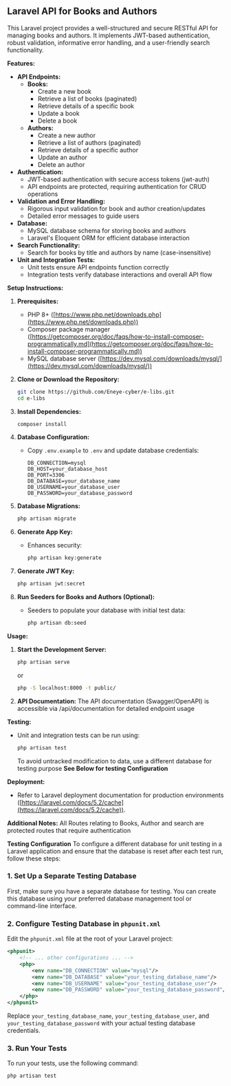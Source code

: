 ## Laravel API for Books and Authors

This Laravel project provides a well-structured and secure RESTful API for managing books and authors. It implements JWT-based authentication, robust validation, informative error handling, and a user-friendly search functionality.

**Features:**

- **API Endpoints:**
    - **Books:**
        - Create a new book
        - Retrieve a list of books (paginated)
        - Retrieve details of a specific book
        - Update a book
        - Delete a book
    - **Authors:**
        - Create a new author
        - Retrieve a list of authors (paginated)
        - Retrieve details of a specific author
        - Update an author
        - Delete an author
- **Authentication:**
    - JWT-based authentication with secure access tokens (jwt-auth)
    - API endpoints are protected, requiring authentication for CRUD operations
- **Validation and Error Handling:**
    - Rigorous input validation for book and author creation/updates
    - Detailed error messages to guide users
- **Database:**
    - MySQL database schema for storing books and authors
    - Laravel's Eloquent ORM for efficient database interaction
- **Search Functionality:**
    - Search for books by title and authors by name (case-insensitive)
- **Unit and Integration Tests:**
    - Unit tests ensure API endpoints function correctly
    - Integration tests verify database interactions and overall API flow

**Setup Instructions:**

1. **Prerequisites:**
    - PHP 8+ ([https://www.php.net/downloads.php](https://www.php.net/downloads.php))
    - Composer package manager ([https://getcomposer.org/doc/faqs/how-to-install-composer-programmatically.md](https://getcomposer.org/doc/faqs/how-to-install-composer-programmatically.md))
    - MySQL database server ([https://dev.mysql.com/downloads/mysql/](https://dev.mysql.com/downloads/mysql/))

2. **Clone or Download the Repository:**
   ```bash
   git clone https://github.com/Eneye-cyber/e-libs.git
   cd e-libs
   ```

3. **Install Dependencies:**
   ```bash
   composer install
   ```

4. **Database Configuration:**
   - Copy `.env.example` to `.env` and update database credentials:
     ```
     DB_CONNECTION=mysql
     DB_HOST=your_database_host
     DB_PORT=3306
     DB_DATABASE=your_database_name
     DB_USERNAME=your_database_user
     DB_PASSWORD=your_database_password
     ```

5. **Database Migrations:**
   ```bash
   php artisan migrate
   ```

6. **Generate App Key:**
   - Enhances security:
     ```bash
     php artisan key:generate
     ```

7. **Generate JWT Key:**
     ```bash
     php artisan jwt:secret
     ```

8. **Run Seeders for Books and Authors (Optional):**
   - Seeders to populate your database with initial test data:
     ```bash
     php artisan db:seed
     ```

**Usage:**

1. **Start the Development Server:**
   ```bash
   php artisan serve
   ```
   or

   ```bash
   php -S localhost:8000 -t public/
   ```


2. **API Documentation:** 
The API documentation (Swagger/OpenAPI) is accessible via /api/documentation for detailed endpoint usage

**Testing:**

- Unit and integration tests can be run using:
  ```bash
  php artisan test
  ```
  To avoid untracked modification to data, use a different database for testing purpose **See Below for testing Configuration**

**Deployment:**

- Refer to Laravel deployment documentation for production environments ([https://laravel.com/docs/5.2/cache](https://laravel.com/docs/5.2/cache)).

**Additional Notes:**
All Routes relating to Books, Author and search are protected routes that require authentication


**Testing Configuration**
To configure a different database for unit testing in a Laravel application and ensure that the database is reset after each test run, follow these steps:

### 1. Set Up a Separate Testing Database

First, make sure you have a separate database for testing. You can create this database using your preferred database management tool or command-line interface.

### 2. Configure Testing Database in `phpunit.xml`

Edit the `phpunit.xml` file at the root of your Laravel project:

```xml
<phpunit>
    <!-- ... other configurations ... -->
    <php>
        <env name="DB_CONNECTION" value="mysql"/>
        <env name="DB_DATABASE" value="your_testing_database_name"/>
        <env name="DB_USERNAME" value="your_testing_database_user"/>
        <env name="DB_PASSWORD" value="your_testing_database_password"/>
    </php>
</phpunit>
```

Replace `your_testing_database_name`, `your_testing_database_user`, and `your_testing_database_password` with your actual testing database credentials.


### 3. Run Your Tests


To run your tests, use the following command:

```bash
php artisan test
```
